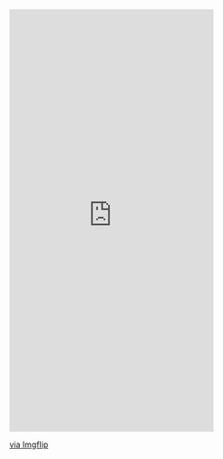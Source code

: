 <div style="width:360px;max-width:100%;"><div style="height:0;padding-bottom:206.94%;position:relative;"><iframe width="360" height="745" style="position:absolute;top:0;left:0;width:100%;height:100%;" frameBorder="0" src="https://imgflip.com/embed/7g9r5l"></iframe></div><p><a href="https://imgflip.com/gif/7g9r5l">via Imgflip</a></p></div>
